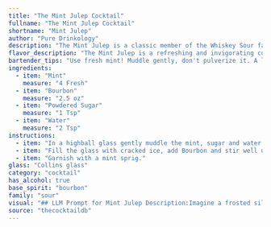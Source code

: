 ```yaml
---
title: "The Mint Julep Cocktail"
fullname: "The Mint Julep Cocktail"
shortname: "Mint Julep"
author: "Pure Drinkology"
description: "The Mint Julep is a classic member of the Whiskey Sour family, a category defined by its use of whiskey, citrus, and sweetener.  Originating in the American South, it's a refreshing and iconic drink deeply tied to Kentucky's bourbon culture. "
flavor_description: "The Mint Julep is a refreshing and invigorating cocktail. The taste profile is dominated by the herbaceous, cool mint, balanced by the smooth, slightly sweet notes of bourbon.  A subtle hint of sweetness from the powdered sugar rounds out the experience, while the water provides a crispness that elevates the overall flavor.  "
bartender_tips: "Use fresh mint! Muddle gently, don't pulverize it. A light touch brings out the flavor without making it bitter. Use a good quality bourbon, and don't skimp on the sugar.  A well-made Julep should be perfectly balanced, not overly sweet or minty.  Chill your glass thoroughly.  A good Julep should be refreshing and well-balanced. "
ingredients:
  - item: "Mint"
    measure: "4 Fresh"
  - item: "Bourbon"
    measure: "2.5 oz"
  - item: "Powdered Sugar"
    measure: "1 Tsp"
  - item: "Water"
    measure: "2 Tsp"
instructions:
  - item: "In a highball glass gently muddle the mint, sugar and water."
  - item: "Fill the glass with cracked ice, add Bourbon and stir well until the glass is well frosted."
  - item: "Garnish with a mint sprig."
glass: "Collins glass"
category: "cocktail"
has_alcohol: true
base_spirit: "bourbon"
family: "sour"
visual: "## LLM Prompt for Mint Julep Description:Imagine a frosted silver cup, rimmed with delicate sugar crystals. Inside, a vibrant green sea of crushed mint and ice swirls, crowned with a beautiful, crystal-clear layer of bourbon. Tiny bubbles dance on the surface, reflecting the soft light, while a sprig of fresh mint, adorned with a subtle dew, rests elegantly on the rim. The aroma, a captivating blend of cool mint and warm bourbon, wafts into the air, promising a refreshing and invigorating experience. **Describe this scene in detail, focusing on the following aspects:*** **Colors:** Use vivid adjectives to describe the shades of green, silver, white, and clear.* **Textures:** Emphasize the smooth, frosted surface of the cup, the refreshing crunch of the ice, and the softness of the mint.* **Light:** Describe how the light interacts with the various elements, creating highlights and shadows.* **Aroma:** Use evocative language to capture the scent of the mint and bourbon. **Remember to maintain a tone that is both elegant and inviting, as if you were describing a masterpiece.** "
source: "thecocktaildb"
---
```


